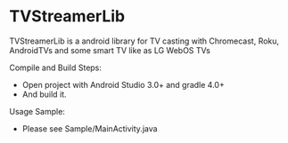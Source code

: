 # TVStreamerLib
TVStreamerLib is a android library for TV casting with Chromecast, Roku, AndroidTVs and some smart TV like as LG WebOS TVs


Compile and Build Steps:
  - Open project with Android Studio 3.0+ and gradle 4.0+
  - And build it.


Usage Sample:
  - Please see Sample/MainActivity.java

